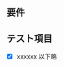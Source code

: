 <!-- I want to review in Japanese. -->
## 要件

## テスト項目
- [x] xxxxxx
以下略
<!-- I want to review in Japanese. -->
